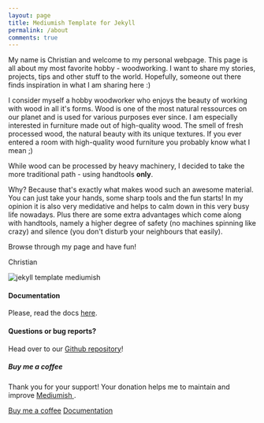 ```yaml
---
layout: page
title: Mediumish Template for Jekyll
permalink: /about
comments: true
---
```


<div class="row justify-content-between">
<div class="col-md-8 pr-5">

<p>My name is Christian and welcome to my personal webpage. 
This page is all about my most favorite hobby - woodworking. I want to share my stories, projects, tips and other stuff to the world. Hopefully, someone out there finds inspiration in what I am sharing here :)

I consider myself a hobby woodworker who enjoys the beauty of working with wood in all it's forms. Wood is one of the most natural ressources on our planet and is used for various purposes ever since. 
I am especially interested in furniture made out of high-quality wood. The smell of fresh processed wood, the natural beauty with its unique textures. If you ever entered a room with high-quality wood furniture you probably know what I mean ;)

While wood can be processed by heavy machinery, I decided to take the more traditional path - using handtools **only**. 

Why? Because that's exactly what makes wood such an awesome material. You can just take your hands, some sharp tools and the fun starts! In my opinion it is also very medidative and helps to calm down in this very busy life nowadays. Plus there are some extra advantages which come along with handtools, namely a higher degree of safety (no machines spinning like crazy) and silence (you don't disturb your neighbours that easily).

Browse through my page and have fun! 


Christian
</p>

<p class="mb-5"><img class="shadow-lg" src="{{site.baseurl}}/assets/images/mediumish-jekyll-template.png" alt="jekyll template mediumish" /></p>
<h4>Documentation</h4>

<p>Please, read the docs <a href="https://bootstrapstarter.com/bootstrap-templates/template-mediumish-bootstrap-jekyll/">here</a>.</p>

<h4>Questions or bug reports?</h4>

<p>Head over to our <a href="https://github.com/wowthemesnet/mediumish-theme-jekyll">Github repository</a>!</p>

</div>

<div class="col-md-4">

<div class="sticky-top sticky-top-80">
<h5>Buy me a coffee</h5>

<p>Thank you for your support! Your donation helps me to maintain and improve <a target="_blank" href="https://github.com/wowthemesnet/mediumish-theme-jekyll">Mediumish <i class="fab fa-github"></i></a>.</p>

<a target="_blank" href="https://www.wowthemes.net/donate/" class="btn btn-danger">Buy me a coffee</a> <a target="_blank" href="https://bootstrapstarter.com/bootstrap-templates/template-mediumish-bootstrap-jekyll/" class="btn btn-warning">Documentation</a>

</div>
</div>
</div>
